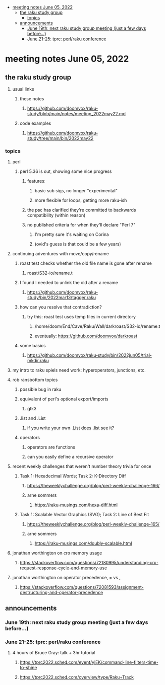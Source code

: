 - [meeting notes June 05, 2022](#orge829809)
  - [the raku study group](#org29fa243)
    - [topics](#orgd578f19)
  - [announcements](#orge52e126)
    - [June 19th: next raku study group meeting (just a few days before&#x2026;)](#orgf155ba9)
    - [June 21-25: tprc: perl/raku conference](#orgc350751)


<a id="orge829809"></a>

# meeting notes June 05, 2022


<a id="org29fa243"></a>

## the raku study group

1.  usual links

    1.  these notes
    
        1.  <https://github.com/doomvox/raku-study/blob/main/notes/meeting_2022may22.md>
    
    2.  code examples
    
        1.  <https://github.com/doomvox/raku-study/tree/main/bin/2022may22>


<a id="orgd578f19"></a>

### topics

1.  perl

    1.  perl 5.36 is out, showing some nice progress
    
        1.  features:
        
            1.  basic sub sigs, no longer "experimental"
            
            2.  more flexible for loops, getting more raku-ish
        
        2.  the psc has clarified they're committed to backwards compatibility (within reason)
        
        3.  no published criteria for when they'll declare "Perl 7"
        
            1.  I'm pretty sure it's waiting on Corina
            
            2.  (ovid's guess is that could be a few years)

2.  continuing adventures with move/copy/rename

    1.  roast test checks whether the old file name is gone after rename
    
        1.  roast/S32-io/rename.t
    
    2.  I found I needed to unlink the old after a rename
    
        1.  <https://github.com/doomvox/raku-study/bin/2022mar13/tagger.raku>
    
    3.  how can you resolve that contradiction?
    
        1.  try this: roast test uses temp files in current directory
        
            1.  /home/doom/End/Cave/Raku/Wall/darkroast/S32-io/rename.t
            
            2.  eventually: <https://github.com/doomvox/darkroast>
    
    4.  some basics
    
        1.  <https://github.com/doomvox/raku-study/bin/2022jun05/trial-mkdir.raku>

3.  my intro to raku spiels need work: hyperoperators, junctions, etc.

4.  rob ransbottom topics

    1.  possible bug in raku
    
    2.  equivalent of perl's optional export/imports
    
        1.  gtk3
    
    3.  .list and .List
    
        1.  if you write your own .List does .list see it?
    
    4.  operators
    
        1.  operators are functions
        
        2.  can you easily define a recursive operator

5.  recent weekly challenges that weren't number theory trivia for once

    1.  Task 1: Hexadecimal Words; Task 2: K-Directory Diff
    
        1.  <https://theweeklychallenge.org/blog/perl-weekly-challenge-166/>
        
        2.  arne sommers
        
            1.  <https://raku-musings.com/hexa-diff.html>
    
    2.  Task 1: Scalable Vector Graphics (SVG); Task 2: Line of Best Fit
    
        1.  <https://theweeklychallenge.org/blog/perl-weekly-challenge-165/>
        
        2.  arne sommers
        
            1.  <https://raku-musings.com/doubly-scalable.html>

6.  jonathan worthington on cro memory usage

    1.  <https://stackoverflow.com/questions/72180995/understanding-cro-request-response-cycle-and-memory-use>

7.  jonathan worthington on operator precedence, = vs ,

    1.  <https://stackoverflow.com/questions/72081593/assignment-destructuring-and-operator-precedence>


<a id="orge52e126"></a>

## announcements


<a id="orgf155ba9"></a>

### June 19th: next raku study group meeting (just a few days before&#x2026;)


<a id="orgc350751"></a>

### June 21-25: tprc: perl/raku conference

1.  4 hours of Bruce Gray: talk + 3hr tutorial

    1.  <https://tprc2022.sched.com/event/ylEK/command-line-filters-time-to-shine>
    
    2.  <https://tprc2022.sched.com/overview/type/Raku+Track>
